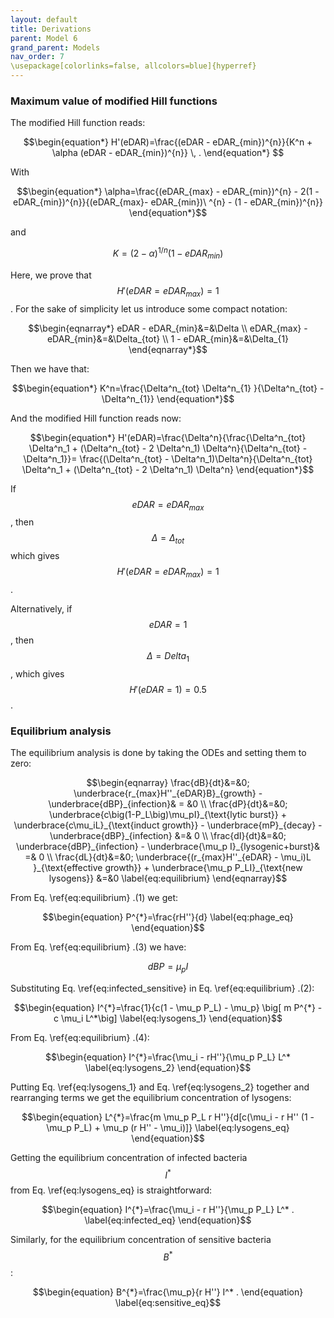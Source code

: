 ```yaml
---                   
layout: default                                                                                     
title: Derivations                                                                              
parent: Model 6                                                                                     
grand_parent: Models                                                                                
nav_order: 7
\usepackage[colorlinks=false, allcolors=blue]{hyperref}
---
```


### Maximum value of modified Hill functions

The modified Hill function reads:

$$\begin{equation*}
 H'(eDAR)=\frac{(eDAR - eDAR_{min})^{n}}{K^n + \alpha (eDAR - eDAR_{min})^{n}} \, .
\end{equation*} $$

With

$$\begin{equation*}
\alpha=\frac{(eDAR_{max} - eDAR_{min})^{n} - 2(1 - eDAR_{min})^{n}}{(eDAR_{max}- eDAR_{min})\
^{n} - (1 - eDAR_{min})^{n}}
\end{equation*}$$

and

$$\begin{equation*}
K=(2-\alpha)^{1/n}(1-eDAR_{min})
\end{equation*}$$

Here, we prove that $$H'(eDAR=eDAR_{max})=1$$. For the sake of simplicity let us introduce some compact notation:

$$\begin{eqnarray*}
eDAR - eDAR_{min}&=&\Delta \\
eDAR_{max} - eDAR_{min}&=&\Delta_{tot} \\
1 - eDAR_{min}&=&\Delta_{1}
\end{eqnarray*}$$

Then we have that:

$$\begin{equation*}
K^n=\frac{\Delta^n_{tot} \Delta^n_{1} }{\Delta^n_{tot} - \Delta^n_{1}}
\end{equation*}$$

And the modified Hill function reads now:

$$\begin{equation*}                                                                                 
H'(eDAR)=\frac{\Delta^n}{\frac{\Delta^n_{tot} \Delta^n_1 + (\Delta^n_{tot} - 2
\Delta^n_1) \Delta^n}{\Delta^n_{tot} - \Delta^n_1}}= \frac{(\Delta^n_{tot} - \Delta^n_1)\Delta^n}{\Delta^n_{tot} \Delta^n_1 + (\Delta^n_{tot} - 2 \Delta^n_1) \Delta^n}
\end{equation*}$$

If $$eDAR=eDAR_{max}$$, then $$\Delta=\Delta_{tot}$$ which gives $$H'(eDAR=eDAR_{max})=1$$.

Alternatively, if $$eDAR=1$$, then $$\Delta=Delta_1$$, which gives $$H'(eDAR=1)=0.5$$. 

### Equilibrium analysis

The equilibrium analysis is done by taking the ODEs and setting them to zero:

$$\begin{eqnarray}  
\frac{dB}{dt}&=&0; \underbrace{r_{max}H''_{eDAR}B}_{growth} - \underbrace{dBP}_{infection}& = &0 \\
\frac{dP}{dt}&=&0; \underbrace{c\big(1-P_L\big)\mu_pI}_{\text{lytic burst}} +
\underbrace{c\mu_iL}_{\text{induct growth}} - \underbrace{mP}_{decay} - \underbrace{dBP}_{infection} &=& 0 \\                         
\frac{dI}{dt}&=&0;  \underbrace{dBP}_{infection} - \underbrace{\mu_p I}_{lysogenic+burst}& =& 0 \\  
\frac{dL}{dt}&=&0; \underbrace{(r_{max}H''_{eDAR} - \mu_i)L }_{\text{effective growth}} +  \underbrace{\mu_p P_LI}_{\text{new lysogens}} &=&0
\label{eq:equilibrium} \end{eqnarray}$$

From Eq. \ref{eq:equilibrium} .(1) we get:

$$\begin{equation}
P^{*}=\frac{rH''}{d}
\label{eq:phage_eq} \end{equation}$$

From Eq. \ref{eq:equilibrium} .(3) we have:

$$\begin{equation}
dBP=\mu_p I
\label{eq:infected_sensitive} \end{equation}$$

Substituting Eq. \ref{eq:infected_sensitive} in Eq. \ref{eq:equilibrium} .(2):

$$\begin{equation}
I^{*}=\frac{1}{c(1 - \mu_p P_L) - \mu_p} \big[ m P^{*} - c \mu_i L^*\big]
\label{eq:lysogens_1} \end{equation}$$

From Eq. \ref{eq:equilibrium} .(4):

$$\begin{equation}
I^{*}=\frac{\mu_i - rH''}{\mu_p P_L} L^*
\label{eq:lysogens_2} \end{equation}$$

Putting Eq. \ref{eq:lysogens_1} and Eq. \ref{eq:lysogens_2} together and rearranging terms we get the equilibrium concentration of lysogens:

$$\begin{equation}
L^{*}=\frac{m \mu_p P_L r H''}{d[c(\mu_i - r H'' (1 - \mu_p P_L) + \mu_p (r H'' - \mu_i)]}
\label{eq:lysogens_eq} \end{equation}$$

Getting the equilibrium concentration of infected bacteria $$I^*$$ from Eq. \ref{eq:lysogens_eq} is straightforward:

$$\begin{equation}
I^{*}=\frac{\mu_i - r H''}{\mu_p P_L} L^* .
\label{eq:infected_eq} \end{equation}$$

Similarly, for the equilibrium concentration of sensitive bacteria $$B^*$$:

$$\begin{equation}
B^{*}=\frac{\mu_p}{r H''} I^* .
\end{equation} \label{eq:sensitive_eq}$$


